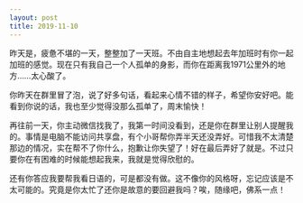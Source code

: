 ```yaml
---
layout: post
title: 2019-11-10
---
```


昨天是，疲惫不堪的一天，整整加了一天班。不由自主地想起去年加班时有你一起加班的感觉。现在只有我自己一个人孤单的身影，而你在距离我1971公里外的地方……太心酸了。

你昨天在群里冒了泡，说了好多句话，看起来心情不错的样子，希望你安好吧。能看到你说的话，我也至少觉得没那么孤单了，周末愉快！

再往前一天，你主动微信找我了，我第一时间没看到，还是你在群里让别人提醒我的。事情是电脑不能访问共享盘，有个小哥帮你弄半天还没弄好。可惜我不太清楚那边的情况，实在帮不了你什么，抱歉让你失望了！好在最后弄好了就是。不过只要你在有困难的时候能想起我来，我就是觉得欣慰的。

还有你答应我要帮我看日语的，可是都没有做。这不像你的风格呀，忘记应该是不太可能的。究竟是你太忙了还你是故意的要回避我吗？唉，随缘吧，佛系一点！